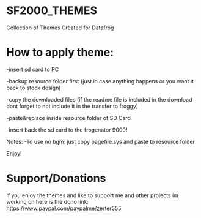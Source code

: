 # SF2000_THEMES
Collection of Themes Created for Datafrog


# How to apply theme:

-insert sd card to PC

-backup resource folder first (just in case anything happens or you want it back to stock design)

-copy the downloaded files (if the readme file is included in the download dont forget to not include it in the transfer to froggy)

-paste&replace inside resource folder of SD Card

-insert back the sd card to the frogenator 9000!

Notes:
-To use no bgm: just copy pagefile.sys and paste to resource folder

Enjoy!
 
# Support/Donations
If you enjoy the themes and like to support me and other projects im working on here is the dono link:
 https://www.paypal.com/paypalme/zerter555
